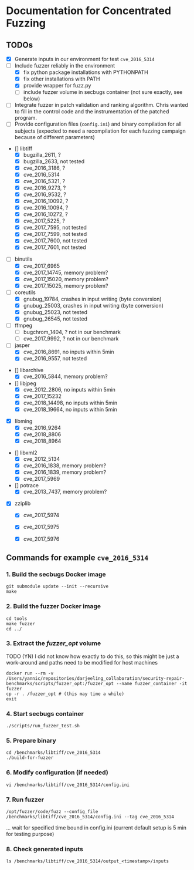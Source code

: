 # Documentation for Concentrated Fuzzing

## TODOs
- [X] Generate inputs in our environment for test `cve_2016_5314`
- [ ] Include fuzzer reliably in the environment
	- [X] fix python package installations with PYTHONPATH
 	- [X] fix other installations with PATH
 	- [X] provide wrapper for fuzz.py
 	- [ ] include fuzzer volume in secbugs container (not sure exactly, see below)
- [ ] Integrate fuzzer in patch validation and ranking algorithm. Chris wanted to fill in the control code and the instrumentation of the patched program.
- [ ] Provide configuration files (`config.ini`) and binary compilation for all subjects (expected to need a recompilation for each fuzzing campaign because of different parameters)
- [] libtiff
	- [X] bugzilla_2611, ?
	- [X] bugzilla_2633, not tested
	- [X] cve_2016_3186, ?
	- [X] cve_2016_5314
	- [X] cve_2016_5321, ?
	- [X] cve_2016_9273, ?
	- [X] cve_2016_9532, ?
	- [X] cve_2016_10092, ?
	- [X] cve_2016_10094, ?
	- [X] cve_2016_10272, ?
	- [X] cve_2017_5225, ?
	- [X] cve_2017_7595, not tested
	- [X] cve_2017_7599, not tested
	- [X] cve_2017_7600, not tested
	- [X] cve_2017_7601, not tested
- [ ] binutils
	- [X] cve_2017_6965
	- [X] cve_2017_14745, memory problem?
	- [X] cve_2017_15020, memory problem?
	- [X] cve_2017_15025, memory problem?
- [ ] coreutils
	- [X] gnubug_19784, crashes in input writing (byte conversion)
	- [X] gnubug_25003, crashes in input writing (byte conversion)
	- [X] gnubug_25023, not tested
	- [X] gnubug_26545, not tested
- [ ] ffmpeg
	- [ ] bugchrom_1404, ? not in our benchmark
	- [ ] cve_2017_9992, ? not in our benchmark
- [ ] jasper
	- [X] cve_2016_8691, no inputs within 5min
	- [X] cve_2016_9557, not tested
- [] libarchive
	- [X] cve_2016_5844, memory problem?
- [] libjpeg
	- [X] cve_2012_2806, no inputs within 5min
	- [X] cve_2017_15232
	- [X] cve_2018_14498, no inputs within 5min
	- [X] cve_2018_19664, no inputs within 5min
- [X] libming
	- [X] cve_2016_9264
	- [X] cve_2018_8806
	- [X] cve_2018_8964
- [] libxml2
	- [X] cve_2012_5134
	- [X] cve_2016_1838, memory problem?
	- [X] cve_2016_1839, memory problem?
	- [X] cve_2017_5969
- [] potrace
	- [X] cve_2013_7437, memory problem?
- [X] zziplib
	- [X] cve_2017_5974
	- [X] cve_2017_5975
	- [X] cve_2017_5976


## Commands for example `cve_2016_5314`


### 1. Build the secbugs Docker image

```
git submodule update --init --recursive
make
```


### 2. Build the fuzzer Docker image

```
cd tools
make fuzzer
cd ../
```


### 3. Extract the *fuzzer_opt* volume

TODO (YN) I did not know how exactly to do this, so this might be just a work-around and paths need to be modified for host machines

```
docker run --rm -v /Users/yannic/repositories/darjeeling_collaboration/security-repair-benchmarks/scripts/fuzzer_opt:/fuzzer_opt --name fuzzer_container -it fuzzer
cp -r . /fuzzer_opt # (this may time a while)
exit
```


### 4. Start secbugs container

```
./scripts/run_fuzzer_test.sh
```


### 5. Prepare binary

```
cd /benchmarks/libtiff/cve_2016_5314
./build-for-fuzzer
```


### 6. Modify configuration (if needed)

```
vi /benchmarks/libtiff/cve_2016_5314/config.ini
```

### 7. Run fuzzer

```
/opt/fuzzer/code/fuzz --config_file /benchmarks/libtiff/cve_2016_5314/config.ini --tag cve_2016_5314
```

... wait for specified time bound in config.ini (current default setup is 5 min for testing purpose)


### 8. Check generated inputs

```
ls /benchmarks/libtiff/cve_2016_5314/output_<timestamp>/inputs
```
